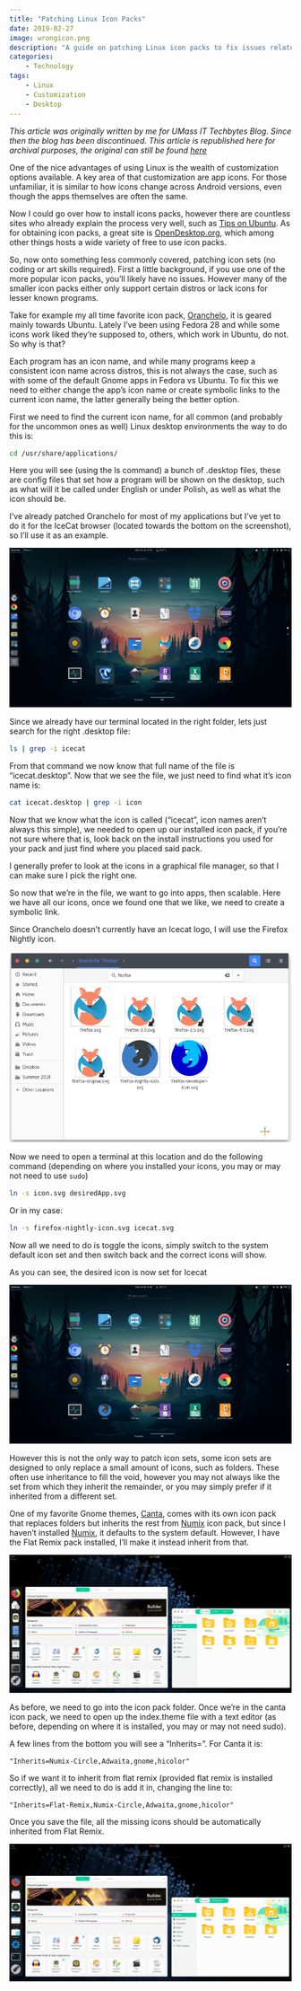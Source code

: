 ```yaml
---
title: "Patching Linux Icon Packs"
date: 2019-02-27
image: wrongicon.png
description: "A guide on patching Linux icon packs to fix issues related to incomplete application coverage."
categories:
    - Technology
tags:
    - Linux
    - Customization
    - Desktop
---
```


*This article was originally written by me for UMass IT Techbytes Blog. Since then the blog has been discontinued. This article is republished here for archival purposes, the original can still be found [here](https://blogs.umass.edu/Techbytes/2019/02/27/quick-guide-to-patching-linux-icon-packs/)*

One of the nice advantages of using Linux is the wealth of customization options available. A key area of  that customization are app icons. For those unfamiliar, it is similar to how icons change across Android versions, even though the apps themselves are often the same.

Now I could go over how to install icons packs, however there are countless sites who already explain the process very well, such as [Tips on Ubuntu](http://tipsonubuntu.com/2016/09/11/install-gtk-icon-themes-ubuntu-16-04/). As for obtaining icon packs, a great site is [OpenDesktop.org](https://www.opendesktop.org/), which among other things hosts a wide variety of free to use icon packs.

So, now onto something less commonly covered, patching icon sets (no coding or art skills required). First a little background, if you use one of the more popular icon packs, you’ll likely have no issues. However many of the smaller icon packs either only support certain distros or lack icons for lesser known programs.

Take for example my all time favorite icon pack, [Oranchelo](https://github.com/OrancheloTeam/oranchelo-icon-theme), it is geared mainly towards Ubuntu. Lately I’ve been using Fedora 28 and while some icons work liked they’re supposed to, others, which work in Ubuntu, do not. So why is that?

Each program has an icon name, and while many programs keep a consistent icon name across distros, this is not always the case, such as with some of the default Gnome apps in Fedora vs Ubuntu. To fix this we need to either change the app’s icon name or create symbolic links to the current icon name, the latter generally being the better option.

First we need to find the current icon name, for all common (and probably for the uncommon ones as well) Linux desktop environments the way to do this is:

```bash
cd /usr/share/applications/
```

Here you will see (using the ls command) a bunch of .desktop files, these are config files that set how a program will be shown on the desktop, such as what will it be called under English or under Polish, as well as what the icon should be.

I’ve already patched Oranchelo for most of my applications but I’ve yet to do it for the IceCat browser (located towards the bottom on the screenshot), so I’ll use it as an example.

![](Screenshot-from-2018-07-18-21-51-00-624x351.png)

Since we already have our terminal located in the right folder, lets just search for the right .desktop file:

```bash
ls | grep -i icecat
```

From that command we now know that full name of the file is “icecat.desktop”. Now that we see the file, we just need to find what it’s icon name is:

```bash
cat icecat.desktop | grep -i icon
```

Now that we know what the icon is called (“icecat”, icon names aren’t always this simple), we needed to open up our installed icon pack, if you’re not sure where that is, look back on the install instructions you used for your pack and just find where you placed said pack.

I generally prefer to look at the icons in a graphical file manager, so that I can make sure I pick the right one.

So now that we’re in the file, we want to go into apps, then scalable. Here we have all our icons, once we found one that we like, we need to create a symbolic link.

Since Oranchelo doesn’t currently have an Icecat logo, I will use the Firefox Nightly icon.

![](Screenshot-from-2018-07-18-22-17-30.png)

Now we need to open a terminal at this location and do the following command (depending on where you installed your icons, you may or may not need to use `sudo`)

```bash
ln -s icon.svg desiredApp.svg
```

Or in my case:

```bash
ln -s firefox-nightly-icon.svg icecat.svg
```

Now all we need to do is toggle the icons, simply switch to the system default icon set and then switch back and the correct icons will show.

As you can see, the desired icon is now set for Icecat

![](Screenshot-from-2018-07-18-22-20-33.png)

However this is not the only way to patch icon sets, some icon sets are designed to only replace a small amount of icons, such as folders. These often use inheritance to fill the void, however you may not always like the set from which they inherit the remainder, or you may simply prefer if it inherited from a different set.

One of my favorite Gnome themes, [Canta](https://www.gnome-look.org/p/1220749/), comes with its own icon pack that replaces folders but inherits the rest from [Numix](https://github.com/numixproject/numix-icon-theme-circle) icon pack, but since I haven’t installed [Numix](https://www.gnome-look.org/content/show.php/Super+flat+remix+icon+theme?content=169073), it defaults to the system default. However, I have the Flat Remix pack installed, I’ll make it instead inherit from that.

![](InhertNotSet.png)

As before, we need to go into the icon pack folder. Once we’re in the canta icon pack, we need to open up the index.theme file with a text editor (as before, depending on where it is installed, you may or may not need sudo).

A few lines from the bottom you will see a “Inherits=”. For Canta it is:

```
"Inherits=Numix-Circle,Adwaita,gnome,hicolor"
```

So if we want it to inherit from flat remix (provided flat remix is installed correctly), all we need to do is add it in, changing the line to:

```
"Inherits=Flat-Remix,Numix-Circle,Adwaita,gnome,hicolor"
```

Once you save the file, all the missing icons should be automatically inherited from Flat Remix.

![](inhertSet.png)